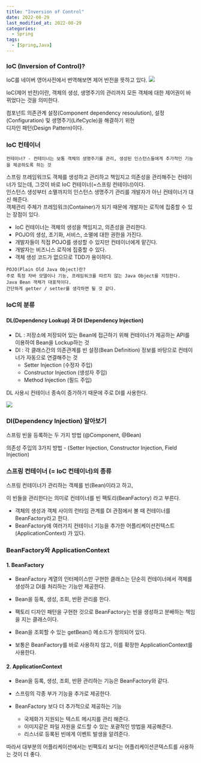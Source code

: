 ```yaml
---
title: "Inversion of Control"
date: 2022-08-29
last_modified_at: 2022-08-29
categories: 
  - Spring
tags:
  - [Spring,Java]
---
```



### IoC (Inversion of Control)?
IoC를 네이버 영어사전에서 번역해보면 제어 반전을 뜻하고 있다.
![](https://velog.velcdn.com/images/funnykyeon/post/203d69e7-7456-44b7-bae8-42c72e89790e/image.png)


IoC(제어 반전)이란, 객체의 생성, 생명주기의 관리까지 모든 객체에 대한 제어권이 바뀌었다는 것을 의미한다.  

컴포넌트 의존관계 설정(Component dependency resoulution), 설정(Configuration) 및 생명주기(LifeCycle)을 해결하기 위한  
디자인 패턴(Design Pattern)이다.

### IoC 컨테이너

```
컨테이너? - 컨테이너는 보통 객체의 생명주기를 관리, 생성된 인스턴스들에게 추가적인 기능을 제공하도록 하는 것
```
스프링 프레임워크도 객체를 생성하고 관리하고 책임지고 의존성을 관리해주는 컨테이너가 있는데, 그것이 바로 IoC 컨테이너(=스프링 컨테이너)이다.  
인스턴스 생성부터 소멸까지의 인스턴스 생명주기 관리를 개발자가 아닌 컨테이너가 대신 해준다.  
객체관리 주체가 프레임워크(Container)가 되기 때문에 개발자는 로직에 집중할 수 있는 장점이 있다.
- IoC 컨테이너는 객체의 생성을 책임지고, 의존성을 관리한다.
- POJO의 생성, 초기화, 서비스, 소멸에 대한 권한을 가진다.
- 개발자들이 직접 POJO를 생성할 수 있지만 컨테이너에게 맡긴다.
- 개발자는 비즈니스 로직에 집중할 수 있다. 
- 객체 생성 코드가 없으므로 TDD가 용이하다.
```
POJO(Plain Old Java Object)란? 
주로 특정 자바 모델이나 기능, 프레임워크를 따르지 않는 Java Object를 지칭한다.
Java Bean 객체가 대표적이다.
간단하게 getter / setter를 생각하면 될 것 같다.
```

 

### IoC의 분류
#### DL(Dependency Lookup) 과 DI (Dependency Injection)
- DL : 저장소에 저장되어 있는 Bean에 접근하기 위해 컨테이너가 제공하는 API를 이용하여 Bean을 Lockup하는 것
- DI : 각 클래스간의 의존관계를 빈 설정(Bean Definition) 정보를 바탕으로 컨테이너가 자동으로 연결해주는 것
   - Setter Injection (수정자 주입)
   - Constructor Injection (생성자 주입)
   - Method Injection (필드 주입)
 

DL 사용시 컨테이너 종속이 증가하기 때문에 주로 DI를 사용한다.

![](https://velog.velcdn.com/images/funnykyeon/post/c0deb26d-b5a5-405e-b938-2026f5c825f3/image.png)


### DI(Dependency Injection) 알아보기

스프링 빈을 등록하는 두 가지 방법 (@Component, @Bean)

의존성 주입의 3가지 방법 - (Setter Injection, Constructor Injection, Field Injection)

 

 

### 스프링 컨테이너 (= IoC 컨테이너)의 종류
스프링 컨테이너가 관리하는 객체를 빈(Bean)이라고 하고,

이 빈들을 관리한다는 의미로 컨테이너를 빈 팩토리(BeanFactory) 라고 부른다.

- 객체의 생성과 객체 사이의 런타임 관계를 DI 관점에서 볼 때 컨테이너를 BeanFactory라고 한다.
- BeanFactory에 여러가지 컨테이너 기능을 추가한 어플리케이션컨텍스트(ApplicationContext) 가 있다.
 

### BeanFactory와 ApplicationContext
 

#### 1.  BeanFactory
- BeanFactory 계열의 인터페이스만 구현한 클래스는 단순히 컨테이너에서 객체를 생성하고 DI를 처리하는 기능만 제공한다.

- Bean을 등록, 생성, 조회, 반환 관리를 한다.

- 팩토리 디자인 패턴을 구현한 것으로 BeanFactory는 빈을 생성하고 분배하는 책임을 지는 클래스이다.

- Bean을 조회할 수 있는 getBean() 메소드가 정의되어 있다.

- 보통은 BeanFactory를 바로 사용하지 않고, 이를 확장한 ApplicationContext를 사용한다.

#### 2.  ApplicationContext
- Bean을 등록, 생성, 조회, 반환 관리하는 기능은 BeanFactory와 같다.

- 스프링의 각종 부가 기능을 추가로 제공한다.

- BeanFactory 보다 더 추가적으로 제공하는 기능
  - 국제화가 지원되는 텍스트 메시지를 관리 해준다.
  - 이미지같은 파일 자원을 로드할 수 있는 포괄적인 방법을 제공해준다.
  - 리스너로 등록된 빈에게 이벤트 발생을 알려준다.

따라서 대부분의 어플리케이션에서는 빈팩토리 보다는 어플리케이션콘텍스트를 사용하는 것이 더 좋다.

